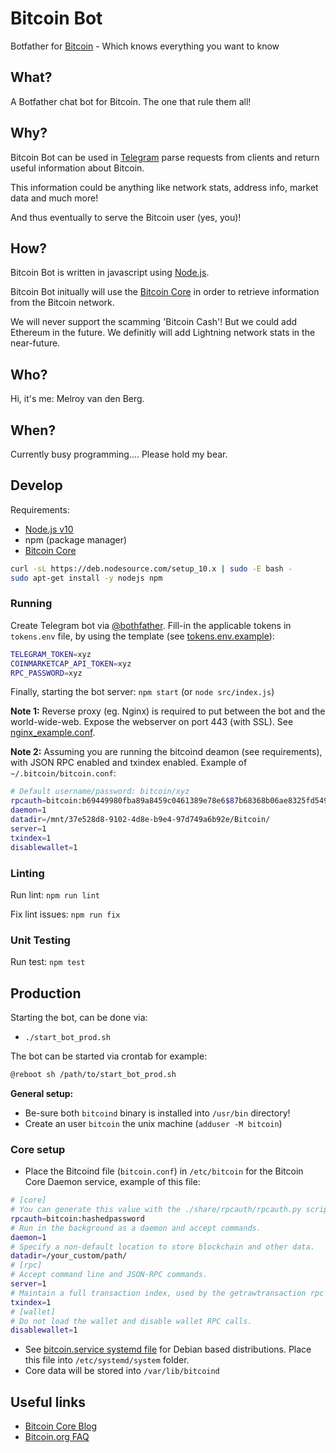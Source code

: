 # Bitcoin Bot

Botfather for [Bitcoin](https://bitcoin.org) - Which knows everything you want to know

## What?

A Botfather chat bot for Bitcoin. The one that rule them all!

## Why?

Bitcoin Bot can be used in [Telegram](https://telegram.org/apps) parse requests from clients and return useful information about Bitcoin.

This information could be anything like network stats, address info, market data and much more!

And thus eventually to serve the Bitcoin user (yes, you)!

## How?

Bitcoin Bot is written in javascript using [Node.js](https://nodejs.org/en/download/).

Bitcoin Bot initually will use the [Bitcoin Core](https://github.com/bitcoin/bitcoin) in order to retrieve information from the Bitcoin network.

We will never support the scamming 'Bitcoin Cash'! But we could add Ethereum in the future. We definitly will add Lightning network stats in the near-future.


## Who?

Hi, it's me: Melroy van den Berg.

## When?

Currently busy programming.... Please hold my bear.

## Develop

Requirements:

* [Node.js v10](https://nodejs.org/en/download/)
* npm (package manager)
* [Bitcoin Core](https://github.com/bitcoin/bitcoin)

```sh
curl -sL https://deb.nodesource.com/setup_10.x | sudo -E bash -
sudo apt-get install -y nodejs npm
```

### Running

Create Telegram bot via [@bothfather](https://telegram.me/BotFather). Fill-in the applicable tokens in `tokens.env` file, by using the template (see [tokens.env.example](tokens.env.example)):

```sh
TELEGRAM_TOKEN=xyz
COINMARKETCAP_API_TOKEN=xyz
RPC_PASSWORD=xyz
```

Finally, starting the bot server: `npm start` (or `node src/index.js`)

**Note 1:** Reverse proxy (eg. Nginx) is required to put between the bot and the world-wide-web. Expose the webserver on port 443 (with SSL). See [nginx_example.conf](nginx_example.conf).

**Note 2:** Assuming you are running the bitcoind deamon (see requirements), with JSON RPC enabled and txindex enabled. Example of `~/.bitcoin/bitcoin.conf`:

```sh
# Default username/password: bitcoin/xyz
rpcauth=bitcoin:b69449980fba89a8459c0461389e78e6$87b68368b06ae8325fd5499637a9511b16763db17c877f00c50e23294fc3652b
daemon=1
datadir=/mnt/37e528d8-9102-4d8e-b9e4-97d749a6b92e/Bitcoin/
server=1
txindex=1
disablewallet=1
```

### Linting

Run lint: `npm run lint`

Fix lint issues: `npm run fix`

### Unit Testing

Run test: `npm test`

## Production

Starting the bot, can be done via:

* `./start_bot_prod.sh`

The bot can be started via crontab for example:

```sh
@reboot sh /path/to/start_bot_prod.sh
```

**General setup:**

* Be-sure both `bitcoind` binary is installed into `/usr/bin` directory!
* Create an user `bitcoin` the unix machine (`adduser -M bitcoin`)

### Core setup

* Place the Bitcoind file (`bitcoin.conf`) in `/etc/bitcoin` for the Bitcoin Core Daemon service, example of this file:

```sh
# [core]
# You can generate this value with the ./share/rpcauth/rpcauth.py script in the Bitcoin Core repository.
rpcauth=bitcoin:hashedpassword
# Run in the background as a daemon and accept commands.
daemon=1
# Specify a non-default location to store blockchain and other data.
datadir=/your_custom/path/
# [rpc]
# Accept command line and JSON-RPC commands.
server=1
# Maintain a full transaction index, used by the getrawtransaction rpc call.
txindex=1
# [wallet]
# Do not load the wallet and disable wallet RPC calls.
disablewallet=1
```

* See [bitcoin.service systemd file](bitcoin.service) for Debian based distributions. Place this file into `/etc/systemd/system` folder.
* Core data will be stored into `/var/lib/bitcoind`

## Useful links

* [Bitcoin Core Blog](https://bitcoincore.org/en/blog/)
* [Bitcoin.org FAQ](https://bitcoin.org/en/faq)
